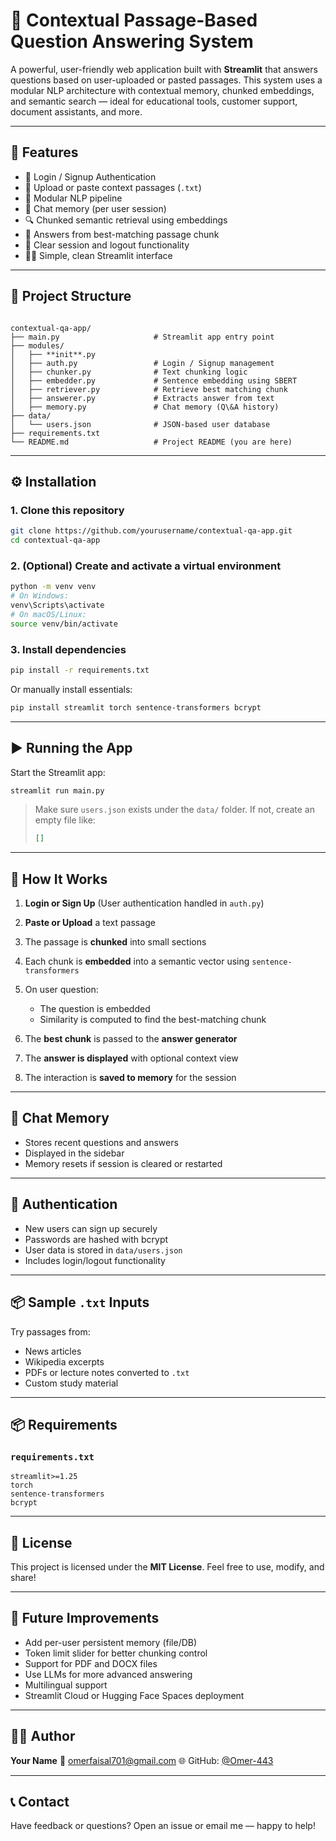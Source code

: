 # 🧠 Contextual Passage-Based Question Answering System

A powerful, user-friendly web application built with **Streamlit** that answers questions based on user-uploaded or pasted passages. This system uses a modular NLP architecture with contextual memory, chunked embeddings, and semantic search — ideal for educational tools, customer support, document assistants, and more.

---

## 🚀 Features

- 🔐 Login / Signup Authentication
- 📄 Upload or paste context passages (`.txt`)
- 🧱 Modular NLP pipeline
- 🧠 Chat memory (per user session)
- 🔍 Chunked semantic retrieval using embeddings
- 🤖 Answers from best-matching passage chunk
- 🧼 Clear session and logout functionality
- 🧑‍💻 Simple, clean Streamlit interface

---

## 📁 Project Structure

```

contextual-qa-app/
├── main.py                     # Streamlit app entry point
├── modules/
│   ├── **init**.py
│   ├── auth.py                 # Login / Signup management
│   ├── chunker.py              # Text chunking logic
│   ├── embedder.py             # Sentence embedding using SBERT
│   ├── retriever.py            # Retrieve best matching chunk
│   ├── answerer.py             # Extracts answer from text
│   ├── memory.py               # Chat memory (Q\&A history)
├── data/
│   └── users.json              # JSON-based user database
├── requirements.txt
└── README.md                   # Project README (you are here)

````

---

## ⚙️ Installation

### 1. Clone this repository

```bash
git clone https://github.com/yourusername/contextual-qa-app.git
cd contextual-qa-app
````

### 2. (Optional) Create and activate a virtual environment

```bash
python -m venv venv
# On Windows:
venv\Scripts\activate
# On macOS/Linux:
source venv/bin/activate
```

### 3. Install dependencies

```bash
pip install -r requirements.txt
```

Or manually install essentials:

```bash
pip install streamlit torch sentence-transformers bcrypt
```

---

## ▶️ Running the App

Start the Streamlit app:

```bash
streamlit run main.py
```

> Make sure `users.json` exists under the `data/` folder. If not, create an empty file like:
>
> ```json
> []
> ```

---

## 🧠 How It Works

1. **Login or Sign Up** (User authentication handled in `auth.py`)
2. **Paste or Upload** a text passage
3. The passage is **chunked** into small sections
4. Each chunk is **embedded** into a semantic vector using `sentence-transformers`
5. On user question:

   * The question is embedded
   * Similarity is computed to find the best-matching chunk
6. The **best chunk** is passed to the **answer generator**
7. The **answer is displayed** with optional context view
8. The interaction is **saved to memory** for the session

---

## 🧠 Chat Memory

* Stores recent questions and answers
* Displayed in the sidebar
* Memory resets if session is cleared or restarted

---

## 🔐 Authentication

* New users can sign up securely
* Passwords are hashed with bcrypt
* User data is stored in `data/users.json`
* Includes login/logout functionality

---

## 📦 Sample `.txt` Inputs

Try passages from:

* News articles
* Wikipedia excerpts
* PDFs or lecture notes converted to `.txt`
* Custom study material

---

## 📦 Requirements

### `requirements.txt`

```
streamlit>=1.25
torch
sentence-transformers
bcrypt
```

---

## 📝 License

This project is licensed under the **MIT License**.
Feel free to use, modify, and share!

---

## 📌 Future Improvements

* Add per-user persistent memory (file/DB)
* Token limit slider for better chunking control
* Support for PDF and DOCX files
* Use LLMs for more advanced answering
* Multilingual support
* Streamlit Cloud or Hugging Face Spaces deployment

---

## 🙋‍♂️ Author

**Your Name**
📧 [omerfaisal701@gmail.com](mailto:omerfaisal701@gmail.com)
🌐 GitHub: [@Omer-443](https://github.com/Omer-443)

---

## 📞 Contact

Have feedback or questions?
Open an issue or email me — happy to help!



